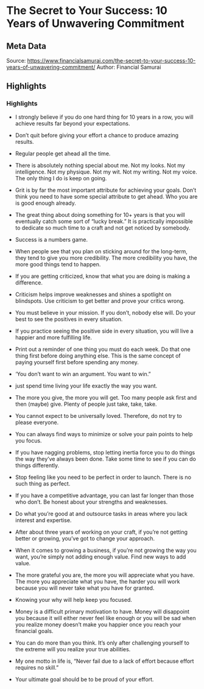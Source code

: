 # The Secret to Your Success: 10 Years of Unwavering Commitment

## Meta Data

Source:  https://www.financialsamurai.com/the-secret-to-your-success-10-years-of-unwavering-commitment/ 
Author: Financial Samurai

## Highlights

### Highlights

- I strongly believe if you do one hard thing for 10 years in a row, you will achieve results far beyond your expectations.
- Don’t quit before giving your effort a chance to produce amazing results.
- Regular people get ahead all the time.
  
- There is absolutely nothing special about me. Not my looks. Not my intelligence. Not my physique. Not my wit. Not my writing. Not my voice. The only thing I do is keep on going.
- Grit is by far the most important attribute for achieving your goals. Don’t think you need to have some special attribute to get ahead. Who you are is good enough already.
- The great thing about doing something for 10+ years is that you will eventually catch some sort of “lucky break.” It is practically impossible to dedicate so much time to a craft and not get noticed by somebody.
  
- Success is a numbers game.
- When people see that you plan on sticking around for the long-term, they tend to give you more credibility. The more credibility you have, the more good things tend to happen.
- If you are getting criticized, know that what you are doing is making a difference.
- Criticism helps improve weaknesses and shines a spotlight on blindspots. Use criticism to get better and prove your critics wrong.
  
- You must believe in your mission. If you don’t, nobody else will. Do your best to see the positives in every situation.
- If you practice seeing the positive side in every situation, you will live a happier and more fulfilling life.
  
- Print out a reminder of one thing you must do each week. Do that one thing first before doing anything else. This is the same concept of paying yourself first before spending any money.
- ‘You don’t want to win an argument. You want to win.”
  
- just spend time living your life exactly the way you want.
- The more you give, the more you will get. Too many people ask first and then (maybe) give. Plenty of people just take, take, take.
  
- You cannot expect to be universally loved. Therefore, do not try to please everyone.
- You can always find ways to minimize or solve your pain points to help you focus.
- If you have nagging problems, stop letting inertia force you to do things the way they’ve always been done. Take some time to see if you can do things differently.
- Stop feeling like you need to be perfect in order to launch. There is no such thing as perfect.
  
- If you have a competitive advantage, you can last far longer than those who don’t. Be honest about your strengths and weaknesses.
  
- Do what you’re good at and outsource tasks in areas where you lack interest and expertise.
  
- After about three years of working on your craft, if you’re not getting better or growing, you’ve got to change your approach.
  
- When it comes to growing a business, if you’re not growing the way you want, you’re simply not adding enough value. Find new ways to add value.
  
- The more grateful you are, the more you will appreciate what you have. The more you appreciate what you have, the harder you will work because you will never take what you have for granted.
  
- Knowing your why will help keep you focused.
  
- Money is a difficult primary motivation to have. Money will disappoint you because it will either never feel like enough or you will be sad when you realize money doesn’t make you happier once you reach your financial goals.
- You can do more than you think. It’s only after challenging yourself to the extreme will you realize your true abilities.
  
- My one motto in life is, “Never fail due to a lack of effort because effort requires no skill.”
- Your ultimate goal should be to be proud of your effort.

